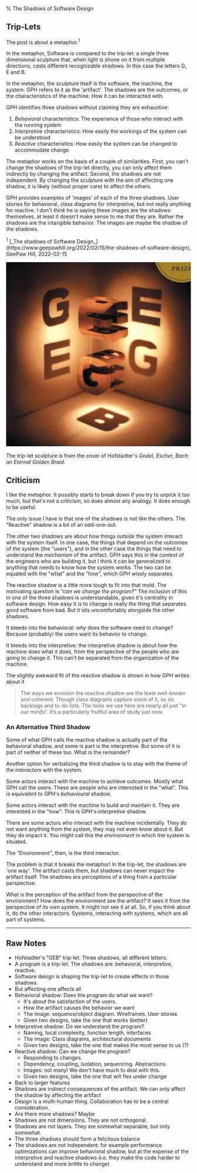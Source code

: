 % The Shadows of Software Design


## Trip-Lets
<div class="tufte-section">
<div class="main-text">
The post is about a metaphor.<sup>1</sup>

In the metaphor, Software is compared to the trip-let: a single three dimensional sculpture that, when light is shone on it from multiple directions, casts different recognizable shadows. In this case the letters G, E and B.

In the metaphor, the sculpture itself is the software, the machine, the system. GPH refers to it as the 'artifact'. The shadows are the outcomes, or the characteristics of the machine. How it can be interacted with.

GPH identifies three shadows without claiming they are exhaustive:

1. *Behavioral* characteristics: The experience of those who interact with the running system
2. *Interpretive* characteristics: How easily the workings of the system can be understood
3. *Reactive* characteristics: How easily the system can be changed to accommodate change

The metaphor works on the basis of a couple of similarities. First, you can't change the shadows of the trip-let directly, you can only affect them indirectly by changing the artifact. Second, the shadows are not independent. By changing the sculpture with the aim of affecting one shadow, it is likely (without proper care) to affect the others.

GPH provides examples of 'images' of each of the three shadows. User stories for behavioral, class diagrams for interpretive, but not really anything for reactive. I don't _think_ he is saying these images are the shadows themselves, at least it doesn't make sense to me that they are. Rather the shadows are the intangible behavior. The images are maybe the shadow of the shadows.

</div>

<div class="sidenotes">
<sup>1</sup> [_The shadows of Software Design_](https://www.geepawhill.org/2022/02/15/the-shadows-of-software-design), GeePaw Hill, 2022-02-15


![](../../images/2022_03_19_hill_sd_shadow/geb.png)

The trip-let sculpture is from the cover of Hofstadter's _Godel, Escher, Bach: an Eternal Golden Braid_.
</div>
</div>

## Criticism
I like the metaphor. It possibly starts to break down if you try to unpick it too much, but that's not a criticism, so does almost any analogy. It does enough to be useful.

The only issue I have is that one of the shadows is not like the others. The "Reactive" shadow is a bit of an odd-one-out.

The other two shadows are about how things _outside_ the system interact with the system itself. In one case, the things that depend on the outcomes of the system (the "users"), and in the other case the things that need to understand the _mechanism_ of the artifact. GPH says this in the context of the engineers who are building it, but I think it can be generalized to anything that needs to know how the system works. The two can be equated with the "what" and the "how", which GPH wisely separates.

The reactive shadow is a little more tough to fit into that mold. The motivating question is _"can we change the program?"_ The inclusion of this in one of the three shadows is understandable, given it's centrality in software design. How easy it is to change is really _the_ thing that separates good software from bad. But it sits uncomfortably alongside the other shadows.

It bleeds into the behavioral: _why_ does the software need to change? Because (probably) the users want its behavior to change.

It bleeds into the interpretive: the interpretive shadow is about _how_ the machine does what it does, from the perspective of the people who are going to change it. This can't be separated from the organization of the machine.

The slightly awkward fit of the reactive shadow is shown in how GPH writes about it

> The ways we envision the reactive shadow are the least well-known and coherent. Though class diagrams capture some of it, so do backlogs and to-do lists. The tools we use here are nearly all just "in our minds". It’s a particularly fruitful area of study just now.

### An Alternative Third Shadow

Some of what GPH calls the reactive shadow is actually part of the behavioral shadow, and some is part is the interpretive. But some of it is part of neither of these too. What is the remainder?

Another option for verbalizing the third shadow is to stay with the theme of the _interactors_ with the system.

Some actors interact with the machine to achieve outcomes. Mostly what GPH call the users. These are people who are interested in the "what". This is equivalent to GPH's _behavioural_ shadow.

Some actors interact with the machine to build and maintain it. They are interested in the "how". This is GPH's _interpretive_ shadow.

There are some actors who interact with the machine incidentally. They do not want anything from the system, they may not even know about it. But they do impact it. You might call this the _environment_ in which the system is situated.

The _"Environment"_, then, is the third interactor.

The problem is that it breaks the metaphor! In the trip-let, the shadows are 'one way'. The artifact casts them, but shadows can never impact the artifact itself. The shadows are perceptions of a thing from a particular perspective.

What is the perception of the artifact from the perspective of the environment? How does the environment see the artifact? It sees it from the perspective of its own system. It might not see it at all. So, if you think about it, do the other interactors. Systems, interacting with systems, which are all part of systems.

---

## Raw Notes
* Hofstadter's "GEB" trip-let. Three shadows, all different letters.
* A program is a trip-let. The shadows are: behavioral, interpretive, reactive.
* Software design is shaping the trip-let to create effects in those shadows.
* But affecting one affects all
* Behavioral shadow: Does the program do what we want?
    * It's about the satisfaction of the users.
    * How the artifact causes the behavior we want
    * The image: sequence/object diagram. Wireframes. User stories
    * Given two designs, take the one that works (better)
* Interpretive shadow: Do we understand the program?
    * Naming, local complexity, function length, interfaces
    * The image: Class diagrams, architectural documents
    * Given two designs, take the one that makes the most sense to us (?)
* Reactive shadow: Can we change the program?
    * Responding to changes.
    * Dependency, coupling, isolation, sequencing. Abstractions
    * Images: not many! We don't have much to deal with this.
    * Given two designs, take the one that will flex under change
* Back to larger features
* Shadows are indirect consequences of the artifact. We can only affect the shadow by affecting the artifact
* Design is a multi-human thing. Collaboration has to be a central consideration.
* Are there more shadows? Maybe
* Shadows are not dimensions. They are not orthogonal.
* Shadows are not layers. They are somewhat separable, but only somewhat.
* The three shadows should form a felicitous balance
* The shadows are not independent: for example performance optimizations can improve behavioral shadow, but at the expense of the interpretive and reactive shadows (i.e. they make the code harder to understand and more brittle to change)
